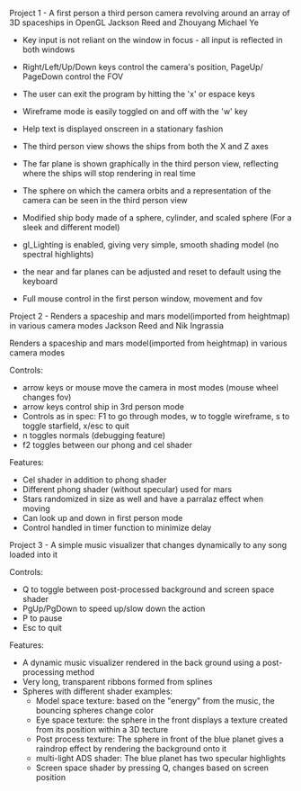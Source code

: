 Project 1 - A first person a third person camera revolving around an array of 3D spaceships in OpenGL
Jackson Reed and Zhouyang Michael Ye


- Key input is not reliant on the window in focus - 
  all input is reflected in both windows

- Right/Left/Up/Down keys control the camera's position, PageUp/
  PageDown control the FOV
  
- The user can exit the program by hitting the 'x' or espace keys
- Wireframe mode is easily toggled on and off with the 'w' key
- Help text is displayed onscreen in a stationary fashion
- The third person view shows the ships from both the X and Z axes
- The far plane is shown graphically in the third person view,
  reflecting where the ships will stop rendering in real time
- The sphere on which the camera orbits and a representation of the camera
  can be seen in the third person view
- Modified ship body made of a sphere, cylinder, and scaled sphere
  (For a sleek and different model)
- gl_Lighting is enabled, giving very simple, smooth shading model
  (no spectral highlights)
- the near and far planes can be adjusted and reset to default using
  the keyboard
- Full mouse control in the first person window, movement and fov



Project 2 - Renders a spaceship and mars model(imported from heightmap) in various camera modes
Jackson Reed and Nik Ingrassia

Renders a spaceship and mars model(imported from heightmap) in various camera modes

Controls:
- arrow keys or mouse move the camera in most modes (mouse wheel changes fov)
- arrow keys control ship in 3rd person mode
- Controls as in spec: F1 to go through modes, w to toggle wireframe, s to toggle starfield, x/esc to quit
- n toggles normals (debugging feature)
- f2 toggles between our phong and cel shader

Features:
- Cel shader in addition to phong shader
- Different phong shader (without specular) used for mars
- Stars randomized in size as well and have a parralaz effect when moving
- Can look up and down in first person mode
- Control handled in timer function to minimize delay


Project 3 - A simple music visualizer that changes dynamically to any song loaded into it

Controls:
- Q to toggle between post-processed background and screen space shader
- PgUp/PgDown to speed up/slow down the action
- P to pause
- Esc to quit

Features:
- A dynamic music visualizer rendered in the back ground using a post-processing method
- Very long, transparent ribbons formed from splines
- Spheres with different shader examples: 
	- Model space texture: based on the "energy" from the music, the bouncing spheres change color
	-  Eye space texture: the sphere in the front displays a texture created from its position within a 3D tecture
	- Post process texture: The sphere in front of the blue planet gives a raindrop effect by rendering the background onto it
	- multi-light ADS shader: The blue planet has two specular highlights
	- Screen space shader by pressing Q, changes based on screen position
